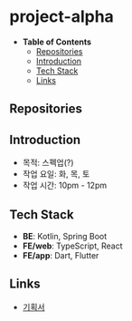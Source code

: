 # project-alpha

- __Table of Contents__
  - [Repositories](#repositories)
  - [Introduction](#introduction)
  - [Tech Stack](#tech-stack)
  - [Links](#links)

## Repositories

## Introduction

- 목적: 스펙업(?)
- 작업 요일: 화, 목, 토
- 작업 시간: 10pm - 12pm

## Tech Stack

- **BE**: Kotlin, Spring Boot
- **FE/web**: TypeScript, React
- **FE/app**: Dart, Flutter

## Links

- [기획서](./docs/%EA%B8%B0%ED%9A%8D%EC%84%9C.md)
